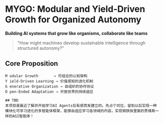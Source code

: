 # MYGO: Modular and Yield-Driven Growth for Organized Autonomy 

**Building AI systems that grow like organisms, collaborate like teams**

> "How might machines develop sustainable intelligence through structured autonomy?"

## Core Proposition
```text
M odular Growth       → 可组合的认知架构
Y ield-Driven Learning → 价值感知的进化机制
G enerative Organization → 自组织的协作协议
O pen-Ended Adaptation → 开放世界的持续适应

## TBD
本项目是最近了解并开始学习AI Agents后有感而发建立的。先占个坑位，留到以后实现一种模块化可学习进化的多智能体框架，能够自适应学习各领域的内容，实现钢铁侠里面的贾维斯一样的AGI智能体！
